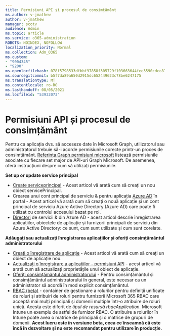 ```yaml
---
title: Permisiuni API și procesul de consimțământ
ms.author: v-jmathew
author: v-jmathew
manager: scotv
audience: Admin
ms.topic: article
ms.service: o365-administration
ROBOTS: NOINDEX, NOFOLLOW
localization_priority: Normal
ms.collection: Adm_O365
ms.custom:
- "9004345"
- "9200"
ms.openlocfilehash: 078f5798533dfbbf97858f305729f103663644fee3590cdcc877233041adae81
ms.sourcegitcommit: b5f7da89a650d2915dc652449623c78be6247175
ms.translationtype: MT
ms.contentlocale: ro-RO
ms.lasthandoff: 08/05/2021
ms.locfileid: "53932073"
---
```

# <a name="api-permissions-and-consent-process"></a>Permisiuni API și procesul de consimțământ

Pentru ca aplicația dvs. să acceseze date în Microsoft Graph, utilizatorul sau administratorul trebuie să-i acorde permisiunile corecte printr-un proces de consimțământ. [Referința Graph permisiuni microsoft](https://docs.microsoft.com/graph/permissions-reference) listează permisiunile asociate cu fiecare set major de API-uri Graph Microsoft. De asemenea, oferă instrucțiuni despre cum să utilizați permisiunile.

**Set up or update service principal**

- [Create serviceprincipal](https://docs.microsoft.com/graph/api/serviceprincipal-post-serviceprincipals) - Acest articol vă arată cum să creați un nou obiect servicePrincipal.
- Crearea unui cont principal de serviciu & pentru aplicația [Azure AD](https://docs.microsoft.com/azure/active-directory/develop/howto-create-service-principal-portal) în portal - Acest articol vă arată cum să creați o nouă aplicație și un cont principal de serviciu Azure Active Directory (Azure AD) care poate fi utilizat cu controlul accesului bazat pe rol.
- [Directori](https://docs.microsoft.com/azure/active-directory/develop/app-objects-and-service-principals) de servicii & din Azure AD - acest articol descrie înregistrarea aplicațiilor, obiectele de aplicație și furnizorii principali de serviciu din Azure Active Directory: ce sunt, cum sunt utilizate și cum sunt corelate.

**Adăugați sau actualizați înregistrarea aplicațiilor și oferiți consimțământul administratorului**

- [Creați o înregistrare de aplicație](https://docs.microsoft.com/graph/api/application-post-applications) - Acest articol vă arată cum să creați un obiect de aplicație nou.
- [Actualizați o înregistrare a aplicațiilor - permisiuni API](https://docs.microsoft.com/graph/api/application-update) - acest articol vă arată cum să actualizați proprietățile unui obiect de aplicație.
- [Oferiți consimțământul administratorului](https://docs.microsoft.com/graph/security-authorization#grant-permissions-to-an-application) - Pentru consimțământul și consimțământul administratorului în general, este necesar ca un administrator să acordă în mod explicit consimțământul.
- [RBAC (beta)](https://docs.microsoft.com/graph/api/resources/rbacapplicationmultiple) - container de gestionare a rolurilor pentru definiții unificate de roluri și atribuiri de roluri pentru furnizorii Microsoft 365 RBAC care acceptă mai mulți principali și domenii multiple într-o atribuire de roluri unică. Acesta este diferit de *tipul de resursă rbacApplication.* Microsoft Intune un exemplu de astfel de furnizor RBAC. O atribuire a rolurilor în Intune poate avea o matrice de principali și o matrice de grupuri de domenii. **Acest lucru este în versiune beta, ceea ce înseamnă că este încă în dezvoltare și nu este recomandat pentru utilizare în producție.**
